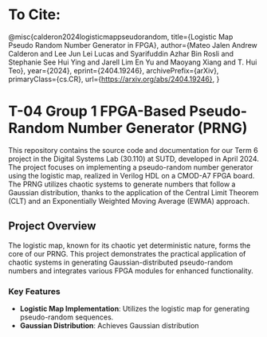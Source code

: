 # To Cite:

@misc{calderon2024logisticmappseudorandom,
      title={Logistic Map Pseudo Random Number Generator in FPGA}, 
      author={Mateo Jalen Andrew Calderon and Lee Jun Lei Lucas and Syarifuddin Azhar Bin Rosli and Stephanie See Hui Ying and Jarell Lim En Yu and Maoyang Xiang and T. Hui Teo},
      year={2024},
      eprint={2404.19246},
      archivePrefix={arXiv},
      primaryClass={cs.CR},
      url={https://arxiv.org/abs/2404.19246}, 
}

# T-04 Group 1 FPGA-Based Pseudo-Random Number Generator (PRNG)

This repository contains the source code and documentation for our Term 6 project in the Digital Systems Lab (30.110) at SUTD, developed in April 2024. The project focuses on implementing a pseudo-random number generator using the logistic map, realized in Verilog HDL on a CMOD-A7 FPGA board. The PRNG utilizes chaotic systems to generate numbers that follow a Gaussian distribution, thanks to the application of the Central Limit Theorem (CLT) and an Exponentially Weighted Moving Average (EWMA) approach.

## Project Overview

The logistic map, known for its chaotic yet deterministic nature, forms the core of our PRNG. This project demonstrates the practical application of chaotic systems in generating Gaussian-distributed pseudo-random numbers and integrates various FPGA modules for enhanced functionality.

### Key Features

- **Logistic Map Implementation**: Utilizes the logistic map for generating pseudo-random sequences.
- **Gaussian Distribution**: Achieves Gaussian distribution
